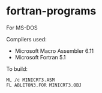 # fortran-programs
For MS-DOS

Compilers used:
- Microsoft Macro Assembler 6.11
- Microsoft Fortran 5.1

To build:
```
ML /c MINICRT3.ASM
FL ABLETON3.FOR MINICRT3.OBJ
```
